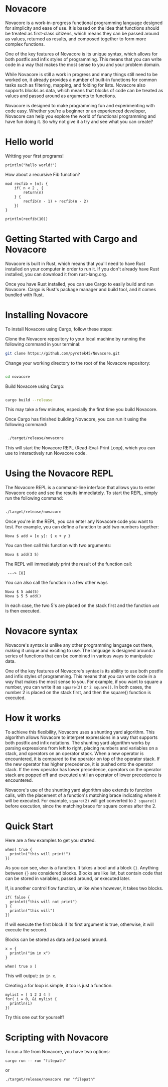 # Novacore

Novacore is a work-in-progress functional programming language designed for simplicity and ease of use. It is based on the idea that functions should be treated as first-class citizens, which means they can be passed around as values, returned as results, and composed together to form more complex functions.

One of the key features of Novacore is its unique syntax, which allows for both postfix and infix styles of programming. This means that you can write code in a way that makes the most sense to you and your problem domain.

While Novacore is still a work in progress and many things still need to be worked on, it already provides a number of built-in functions for common tasks such as filtering, mapping, and folding for lists. Novacore also supports blocks as data, which means that blocks of code can be treated as values and passed around as arguments to functions.

Novacore is designed to make programming fun and experimenting with code easy. Whether you're a beginner or an experienced developer, Novacore can help you explore the world of functional programming and have fun doing it. So why not give it a try and see what you can create?

# Hello world
Writting your first programs!
```cool
println("hello world!")
```


How about a recursive Fib function?
```cool
mod recfib = [n]: {
    if( n < 2 , {
        return(n)
    } {
        recfib(n - 1) + recfib(n - 2)
    }) 
}

println(recfib(10))
```

# Getting Started with Cargo and Novacore

Novacore is built in Rust, which means that you'll need to have Rust installed on your computer in order to run it. If you don't already have Rust installed, you can download it from rust-lang.org.

Once you have Rust installed, you can use Cargo to easily build and run Novacore. Cargo is Rust's package manager and build tool, and it comes bundled with Rust.

# Installing Novacore

To install Novacore using Cargo, follow these steps:

Clone the Novacore repository to your local machine by running the following command in your terminal:

    
```bash
git clone https://github.com/pyrotek45/Novacore.git
```

Change your working directory to the root of the Novacore repository:

```bash

cd novacore
```

Build Novacore using Cargo:

```bash

cargo build --release
```
This may take a few minutes, especially the first time you build Novacore.

Once Cargo has finished building Novacore, you can run it using the following command:

```bash

 ./target/release/novacore
```

This will start the Novacore REPL (Read-Eval-Print Loop), which you can use to interactively run Novacore code.

# Using the Novacore REPL

The Novacore REPL is a command-line interface that allows you to enter Novacore code and see the results immediately. To start the REPL, simply run the following command:

```bash

./target/release/novacore
```

Once you're in the REPL, you can enter any Novacore code you want to test. For example, you can define a function to add two numbers together:


```cool
Nova $ add = [x y]: { x + y }
```

You can then call this function with two arguments:

```cool
Nova $ add(3 5)
```

The REPL will immediately print the result of the function call:
```
 ---> [8]
```

You can also call the function in a few other ways
```cool
Nova $ 5 add(5)
Nova $ 5 5 add()
```

In each case, the two 5's are placed on the stack first and the function `add` is then executed.

# Novacore syntax

Novacore's syntax is unlike any other programming language out there, making it unique and exciting to use. The language is designed around a series of functions that can be combined in various ways to manipulate data.

One of the key features of Novacore's syntax is its ability to use both postfix and infix styles of programming. This means that you can write code in a way that makes the most sense to you. For example, if you want to square a number, you can write it as `square(2)` or `2 square()`. In both cases, the number 2 is placed on the stack first, and then the square() function is executed.

# How it works 

To achieve this flexibility, Novacore uses a shunting yard algorithm. This algorithm allows Novacore to interpret expressions in a way that supports both postfix and infix notations. The shunting yard algorithm works by parsing expressions from left to right, placing numbers and variables on a stack, and operators on an operator stack. When a new operator is encountered, it is compared to the operator on top of the operator stack. If the new operator has higher precedence, it is pushed onto the operator stack. If the new operator has lower precedence, operators on the operator stack are popped off and executed until an operator of lower precedence is encountered.

Novacore's use of the shunting yard algorithm also extends to function calls, with the placement of a function's matching brace indicating where it will be executed. For example, `square(2)` will get converted to `2 square()` before execution, since the matching brace for square comes after the 2.

# Quick Start

Here are a few examples to get you started. 

```cool
when( true { 
  println("this will print!") 
})
```
As you can see, `when` is a function. It takes a bool and a block `{}`. Anything between `{}` are considered blocks. Blocks are like list, but contain 
code that can be stored in variables, passed around, or executed later.

If, is another control flow function, unlike when however, it takes two blocks.

```cool
if( false { 
  prinlnt("this will not print") 
} { 
  println("this will") 
})
```

If will execute the first block if its first argument is true, otherwise, it will execute the second.

Blocks can be stored as data and passed around. 
```cool
x = {
  println("im in x") 
}

when( true x )
```

This will output: `im in x`. 

Creating a for loop is simple, it too is just a function. 
```cool
mylist = [ 1 2 3 4 ]
for( i = 0, &i mylist {
  println(i)
})
```

Try this one out for yourself!

# Scripting with Novacore
To run a file from Novacore, you have two options:
```
cargo run -- run "filepath"
```
or
```
./target/release/novacore run "filepath"
